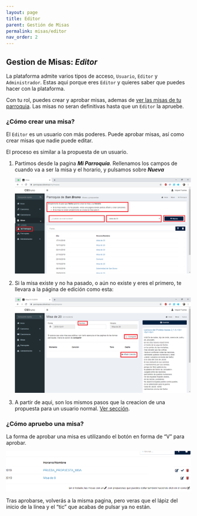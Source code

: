 ```yaml
---
layout: page
title: Editor
parent: Gestión de Misas
permalink: misas/editor
nav_order: 2
---
```

## Gestion de Misas: _**Editor**_
La plataforma admite varios tipos de acceso,  `Usuario`, `Editor` y `Administrador`. Estas aqui porque eres `Editor` y quieres saber que puedes hacer con la plataforma. 

Con tu rol, puedes crear y aprobar misas, ademas de [ver las misas de tu parroquia](/misas/usuario#cómo-ver-las-misas-de-mí-parroquia). Las misas no seran definitivas hasta que un `Editor` la apruebe.

### ¿Cómo crear una misa?
El `Editor` es un usuario con más poderes. Puede aprobar misas, así como crear misas que nadie puede editar.

El proceso es similar a la propuesta de un usuario. 
1. Partimos desde la pagina _**Mi Parroquia**_. Rellenamos los campos de cuando va a ser la misa y el horario, y pulsamos sobre _**Nueva**_

    ![misa7](images/editor_mass_start.png)

2. Si la misa existe y no ha pasado, o aún no existe y eres el primero, te llevara a la página de edición como esta:

    ![misa8](images/editor_mass_blank.png)

3. A partir de aqui, son los mismos pasos que la creacion de una propuesta para un usuario normal. [Ver sección](/misas/usuario#cómo-proponer-una-misa).

### ¿Cómo apruebo una misa?
La forma de aprobar una misa es utilizando el botón en forma de “V” para aprobar.

![misa9](images/misa9.png)

Tras aprobarse, volverás a la misma pagina, pero veras que el lápiz del inicio de la línea y el “tic” que acabas de pulsar ya no están.